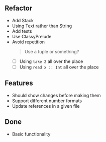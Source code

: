 ## Refactor

- Add Stack
- Using Text rather than String
- Add tests
- Use ClassyPrelude
- Avoid repetition
    > Use a tuple or something?
    * [ ] Using `take 2` all over the place
    * [ ] Using `read x :: Int` all over the place

## Features

- Should show changes before making them
- Support different number formats
- Update references in a given file

## Done

- Basic functionality
